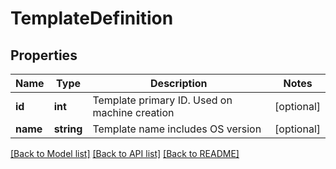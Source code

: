 # TemplateDefinition

## Properties
Name | Type | Description | Notes
------------ | ------------- | ------------- | -------------
**id** | **int** | Template primary ID. Used on machine creation | [optional] 
**name** | **string** | Template name includes OS version | [optional] 

[[Back to Model list]](../../README.md#documentation-for-models) [[Back to API list]](../../README.md#documentation-for-api-endpoints) [[Back to README]](../../README.md)

